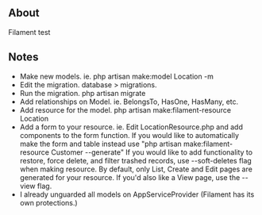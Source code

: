 ## About 

Filament test

## Notes

- Make new models. ie. php artisan make:model Location -m
- Edit the migration. database > migrations.
- Run the migration. php artisan migrate
- Add relationships on Model. ie. BelongsTo, HasOne, HasMany, etc.
- Add resource for the model. php artisan make:filament-resource Location
- Add a form to your resource. ie. Edit LocationResource.php and add components to the form function.
  If you would like to automatically make the form and table instead use "php artisan make:filament-resource Customer --generate"
  If you would like to add functionality to restore, force delete, and filter trashed records, use --soft-deletes flag when making resource.
  By default, only List, Create and Edit pages are generated for your resource. If you'd also like a View page, use the --view flag.
- I already unguarded all models on AppServiceProvider (Filament has its own protections.)
